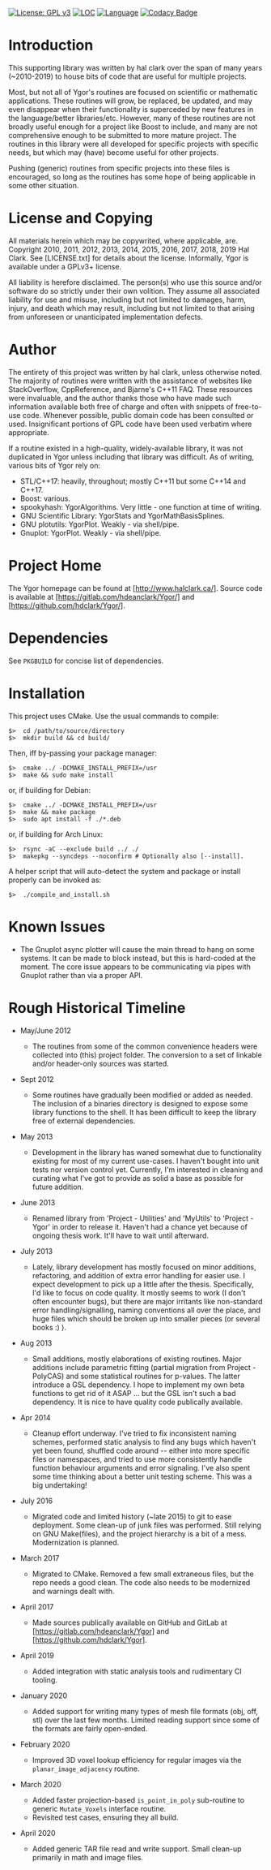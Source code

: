 
[![License: GPL v3](https://img.shields.io/badge/License-GPLv3-blue.svg)](https://www.gnu.org/licenses/gpl-3.0)
[![LOC](https://tokei.rs/b1/gitlab/hdeanclark/Ygor)](https://gitlab.com/hdeanclark/Ygor)
[![Language](https://img.shields.io/github/languages/top/hdclark/Ygor.svg)](https://gitlab.com/hdeanclark/Ygor)
[![Codacy Badge](https://api.codacy.com/project/badge/Grade/4b2ac86e6fe446a69891e5d61fb3312a)](https://www.codacy.com/app/hdclark/Ygor?utm_source=github.com&amp;utm_medium=referral&amp;utm_content=hdclark/Ygor&amp;utm_campaign=Badge_Grade)


# Introduction

This supporting library was written by hal clark over the span of many years
(~2010-2019) to house bits of code that are useful for multiple projects.

Most, but not all of Ygor's routines are focused on scientific or mathematic
applications. These routines will grow, be replaced, be updated, and may even
disappear when their functionality is superceded by new features in the
language/better libraries/etc. However, many of these routines are not broadly
useful enough for a project like Boost to include, and many are not
comprehensive enough to be submitted to more mature project. The routines in
this library were all developed for specific projects with specific needs, but
which may (have) become useful for other projects.

Pushing (generic) routines from specific projects into these files is
encouraged, so long as the routines has some hope of being applicable in some
other situation.


# License and Copying

All materials herein which may be copywrited, where applicable, are. Copyright
2010, 2011, 2012, 2013, 2014, 2015, 2016, 2017, 2018, 2019 Hal Clark. See
[LICENSE.txt] for details about the license. Informally, Ygor is available under
a GPLv3+ license. 

All liability is herefore disclaimed. The person(s) who use this source and/or
software do so strictly under their own volition. They assume all associated
liability for use and misuse, including but not limited to damages, harm,
injury, and death which may result, including but not limited to that arising
from unforeseen or unanticipated implementation defects.


# Author

The entirety of this project was written by hal clark, unless otherwise noted.
The majority of routines were written with the assistance of websites like
StackOverflow, CppReference, and Bjarne's C++11 FAQ. These resources were
invaluable, and the author thanks those who have made such information available
both free of charge and often with snippets of free-to-use code. Whenever
possible, public domain code has been consulted or used. Insignificant portions
of GPL code have been used verbatim where appropriate.

If a routine existed in a high-quality, widely-available library, it was not
duplicated in Ygor unless including that library was difficult. As of writing,
various bits of Ygor rely on:

- STL/C++17: heavily, throughout; mostly C++11 but some C++14 and C++17.
- Boost: various.
- spookyhash: YgorAlgorithms. Very little - one function at time of writing.
- GNU Scientific Library: YgorStats and YgorMathBasisSplines.
- GNU plotutils: YgorPlot. Weakly - via shell/pipe.
- Gnuplot: YgorPlot. Weakly - via shell/pipe.


# Project Home

The Ygor homepage can be found at [http://www.halclark.ca/]. Source code is
available at [https://gitlab.com/hdeanclark/Ygor/] and
[https://github.com/hdclark/Ygor/].


# Dependencies

See `PKGBUILD` for concise list of dependencies.


# Installation

This project uses CMake. Use the usual commands to compile:

    $>  cd /path/to/source/directory
    $>  mkdir build && cd build/

Then, iff by-passing your package manager:

    $>  cmake ../ -DCMAKE_INSTALL_PREFIX=/usr
    $>  make && sudo make install

or, if building for Debian:

    $>  cmake ../ -DCMAKE_INSTALL_PREFIX=/usr
    $>  make && make package
    $>  sudo apt install -f ./*.deb

or, if building for Arch Linux:

    $>  rsync -aC --exclude build ../ ./
    $>  makepkg --syncdeps --noconfirm # Optionally also [--install].

A helper script that will auto-detect the system and package or install properly
can be invoked as:

    $>  ./compile_and_install.sh


# Known Issues

- The Gnuplot async plotter will cause the main thread to hang on some systems.
  It can be made to block instead, but this is hard-coded at the moment. The
  core issue appears to be communicating via pipes with Gnuplot rather than via
  a proper API.


# Rough Historical Timeline

- May/June 2012

  - The routines from some of the common convenience headers were collected into
    (this) project folder. The conversion to a set of linkable and/or
    header-only sources was started.

- Sept 2012

  - Some routines have gradually been modified or added as needed. The inclusion
    of a binaries directory is designed to expose some library functions to the
    shell. It has been difficult to keep the library free of external
    dependencies.

- May 2013 

  - Development in the library has waned somewhat due to functionality existing
    for most of my current use-cases. I haven't bought into unit tests nor
    version control yet. Currently, I'm interested in cleaning and curating what
    I've got to provide as solid a base as possible for future addition.

- June 2013

  - Renamed library from 'Project - Utilities' and 'MyUtils' to 'Project - Ygor'
    in order to release it. Haven't had a chance yet because of ongoing thesis
    work. It'll have to wait until afterward.

- July 2013

  - Lately, library development has mostly focused on minor additions,
    refactoring, and addition of extra error handling for easier use. I expect
    development to pick up a little after the thesis. Specifically, I'd like to
    focus on code quality. It mostly seems to work (I don't often encounter
    bugs), but there are major irritants like non-standard error
    handling/signalling, naming conventions all over the place, and huge files
    which should be broken up into smaller pieces (or several books :) ).

- Aug 2013

  - Small additions, mostly elaborations of existing routines. Major additions
    include parametric fitting (partial migration from Project - PolyCAS) and
    some statistical routines for p-values. The latter introduce a GSL
    dependency. I hope to implement my own beta functions to get rid of it ASAP
    ... but the GSL isn't such a bad dependency. It is nice to have quality
    code publically available.

- Apr 2014

  - Cleanup effort underway. I've tried to fix inconsistent naming schemes,
    performed static analysis to find any bugs which haven't yet been found,
    shuffled code around -- either into more specific files or namespaces, and
    tried to use more consistently handle function behaviour arguments and error
    signaling. I've also spent some time thinking about a better unit testing
    scheme. This was a big undertaking!

- July 2016

  - Migrated code and limited history (~late 2015) to git to ease deployment.
    Some clean-up of junk files was performed. Still relying on GNU Make(files),
    and the project hierarchy is a bit of a mess. Modernization is planned.

- March 2017

  - Migrated to CMake. Removed a few small extraneous files, but the repo needs
    a good clean. The code also needs to be modernized and warnings dealt with.

- April 2017

  - Made sources publically available on GitHub and GitLab at
    [https://gitlab.com/hdeanclark/Ygor] and [https://github.com/hdclark/Ygor].

- April 2019

  - Added integration with static analysis tools and rudimentary CI tooling.

- January 2020

  - Added support for writing many types of mesh file formats (obj, off, stl) 
    over the last few months. Limited reading support since some of the formats
    are fairly open-ended.

- February 2020

  - Improved 3D voxel lookup efficiency for regular images via the 
    `planar_image_adjacency` routine.

- March 2020

  - Added faster projection-based `is_point_in_poly` sub-routine to generic 
    `Mutate_Voxels` interface routine. 
  - Revisited test cases, ensuring they all build.

- April 2020

  - Added generic TAR file read and write support. Small clean-up primarily in
    math and image files.

